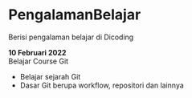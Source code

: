 # PengalamanBelajar
Berisi pengalaman belajar di Dicoding

**10 Februari 2022**  
Belajar Course Git
* Belajar sejarah Git
* Dasar Git berupa workflow, repositori dan lainnya

